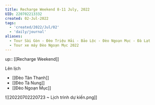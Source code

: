 ```yaml
---
title: Recharge Weekend 8-11 July, 2022
UID: 220702213332
created: 02-Jul-2022
tags:
  - 'created/2022/Jul/02'
  - 'daily/journal'
aliases:
  - Tour Sài Gòn - Đèo Triệu Hải - Bảo Lộc - Đèo Ngoạn Mục - Đà Lạt
  - Tour xe máy Đèo Ngoạn Mục 2022
---
```

up:: [[Recharge Weekend]]

Lên lịch
- [[Đèo Tân Thanh]]
- [[Đèo Tà Nung]]
- [[Đèo Ngoạn Mục]]


![[20220702220723 ~ Lịch trình dự kiến.png]]

